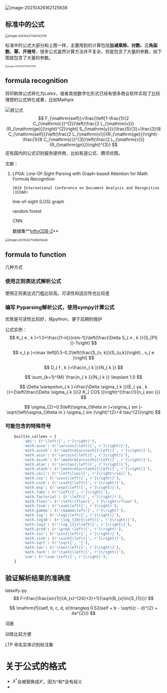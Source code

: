 ![image-20210426162125638](https://my-picbed.oss-cn-hangzhou.aliyuncs.com/img/20210426162135.png)

## 标准中的公式

<img src="https://my-picbed.oss-cn-hangzhou.aliyuncs.com/img/20210427144743.png" alt="image-20210427144742178" style="zoom:67%;" />

标准中的公式大部分和上图一样，主要用到的计算包括**加减乘除、对数、三角函数、幂、开根号**，很多公式虽然计算方法并不复杂，但是包含了大量的参数，如下图就包含了大量的参数。

<img src="https://my-picbed.oss-cn-hangzhou.aliyuncs.com/img/20210427145325.png" alt="image-20210427145322161" style="zoom: 50%;" />

## formula recognition

将印刷体公式转化为$Latex$，或者其他数字化形式已经有很多商业软件实现了比较理想的公式转化成果，比如Mathpix

![原公式](https://my-picbed.oss-cn-hangzhou.aliyuncs.com/img/20210427143953.png)
$$
F_{\mathrm{self}}=\frac{\left[1-\frac{1}{2 C_{\mathrm{c}}^{2}}\left(\frac{2 L_{\mathrm{v}}}{R_{\mathrm{ge}}}\right)^{2}\right] S_{\mathrm{y}}}{\frac{5}{3}+\frac{3}{8 C_{\mathrm{self}}}\left(\frac{2 L_{\mathrm{v}}}{R_{\mathrm{ge}}}\right)-\frac{1}{8 C_{\mathrm{c}}^{3}}\left(\frac{2 L_{\mathrm{v}}}{R_{\mathrm{gn}}}\right)^{3}}
$$
还有国内的公式识别服务提供商，比如有道公式、腾讯优图。

文献：

1. LPGA: Line-Of-Sight Parsing with Graph-based Attention for Math Formula Recognition

   `2019 International Conference on Document Analysis and Recognition (ICDAR)`

   line-of-sight (LOS) graph

   random forest

   CNN

   数据集**[InftyCDB-2](https://www.inftyproject.org/en/database.html)**

<img src="https://my-picbed.oss-cn-hangzhou.aliyuncs.com/img/20210427145607.png" alt="image-20210427145605048" style="zoom: 67%;" />

## formula to function

几种方式

### 使用正则表达式解析公式

使用正则表达式门槛比较高。可读性和适应性也比较差

### 编写 Pyparsing解析公式，使用sympy计算公式

优势是可读性比较好，纯python，便于后期的维护

公式实例：
$$
K_{ e , k }=1.0+\frac{(1-n)}{n(m-1)}\left(\frac{\Delta S_{ n , k }}{S_{PS }}-1\right)
$$

$$
v_{ p }=\max \left[0.5-0.2\left(\frac{S_{v, k}}{S_{u,k}}\right) , v_{ e }\right]
$$

$$
D_{ f , k }=\frac{n_{ k }}{N_{ k }}
$$

$$
\sum_{k=1}^{M} \frac{n_{ k }}{N_{ k }} \leqslant 1.0
$$

$$
\Delta \varepsilon_{ k }=\frac{\Delta \sigma_{ k }}{E_{ ya , k }}+2\left(\frac{\Delta \sigma_{ k }}{2 K_{ COS }}\right)^{\frac{1}{n_{ esn }}}
$$

$$
\sigma_{2}=0.5\left(\sigma_{\theta m }+\sigma_{ sm }-\sqrt{\left(\sigma_{\theta m }-\sigma_{ sm }\right)^{2}+4 \tau^{2}}\right)
$$
### 可能包含的特殊符号

```python
    builtin_callees = {
        'abs': (r'\left|{', r'}\right|'),
        'math.acos': (r'\arccos{\left({', r'}\right)}'),
        'math.acosh': (r'\mathrm{arccosh}{\left({', r'}\right)}'),
        'math.asin': (r'\arcsin{\left({', r'}\right)}'),
        'math.asinh': (r'\mathrm{arcsinh}{\left({', r'}\right)}'),
        'math.atan': (r'\arctan{\left({', r'}\right)}'),
        'math.atanh': (r'\mathrm{arctanh}{\left({', r'}\right)}'),
        'math.ceil': (r'\left\lceil{', r'}\right\rceil'),
        'math.cos': (r'\cos{\left({', r'}\right)}'),
        'math.cosh': (r'\cosh{\left({', r'}\right)}'),
        'math.exp': (r'\exp{\left({', r'}\right)}'),
        'math.fabs': (r'\left|{', r'}\right|'),
        'math.factorial': (r'\left({', r'}\right)!'),
        'math.floor': (r'\left\lfloor{', r'}\right\rfloor'),
        'math.fsum': (r'\sum\left({', r'}\right)'),
        'math.gamma': (r'\Gamma\left({', r'}\right)'),
        'math.log': (r'\log{\left({', r'}\right)}'),
        'math.log10': (r'\log_{10}{\left({', r'}\right)}'),
        'math.log2': (r'\log_{2}{\left({', r'}\right)}'),
        'math.prod': (r'\prod \left({', r'}\right)'),
        'math.sin': (r'\sin{\left({', r'}\right)}'),
        'math.sinh': (r'\sinh{\left({', r'}\right)}'),
        'math.sqrt': (r'\sqrt{', '}'),
        'math.tan': (r'\tan{\left({', r'}\right)}'),
        'math.tanh': (r'\tanh{\left({', r'}\right)}'),
        'sum': (r'\sum \left({', r'}\right)'),
    }
```



## 验证解析结果的准确度

latexify-py
$$
F=\frac{\frac{sin{1}}{A_{x}^{24}+2}+1}{\sqrt{B_{x}\ln{S_{1}}}}
$$

$$
\mathrm{f}(self, b, c, d, e)\triangleq 0.52(self + b - \sqrt{(c - d)^{2} + 4e^{2}})
$$

词表

训练比较方便

LTP 命名实体识别标注集

# 关于公式的格式

+ $X^{*}$会被替换成$X'$，因为^和*会有歧义
+ 

